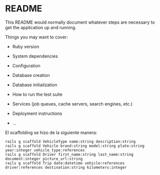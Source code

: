# README

This README would normally document whatever steps are necessary to get the
application up and running.

Things you may want to cover:

* Ruby version

* System dependencies

* Configuration

* Database creation

* Database initialization

* How to run the test suite

* Services (job queues, cache servers, search engines, etc.)

* Deployment instructions

* ...


El scaffolding se hizo de la siguiente manera:
```
rails g scaffold VehicleType name:string description:string
rails g scaffold Vehicle brand:string model:string plate:string year:integer vehicle_type:references
rails g scaffold Driver first_name:string last_name:string document:integer picture_url:string
rails g scaffold Trip date:datetime vehicle:references driver:references destination:string kilometers:integer

```
